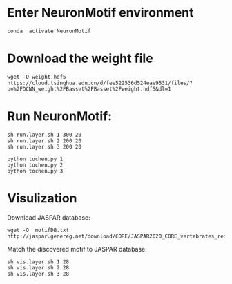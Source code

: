 
# Enter NeuronMotif environment

```
conda  activate NeuronMotif
```

# Download the weight file

```
wget -O weight.hdf5 https://cloud.tsinghua.edu.cn/d/fee522536d524eae9531/files/?p=%2FDCNN_weight%2FBasset%2FBasset%2Fweight.hdf5&dl=1
```

# Run NeuronMotif:

```
sh run.layer.sh 1 300 20 
sh run.layer.sh 2 200 20
sh run.layer.sh 3 200 20
```

```
python tochen.py 1
python tochen.py 2
python tochen.py 3
```

# Visulization

Download JASPAR database:

```
wget -O  motifDB.txt  http://jaspar.genereg.net/download/CORE/JASPAR2020_CORE_vertebrates_redundant_pfms_meme.txt
```

Match the discovered motif to JASPAR database:

```
sh vis.layer.sh 1 28
sh vis.layer.sh 2 28
sh vis.layer.sh 3 28
```


